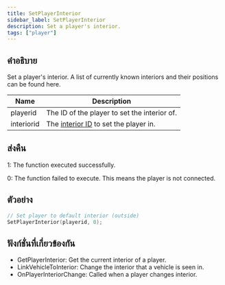 ```yaml
---
title: SetPlayerInterior
sidebar_label: SetPlayerInterior
description: Set a player's interior.
tags: ["player"]
---
```


## คำอธิบาย

Set a player's interior. A list of currently known interiors and their positions can be found here.

| Name       | Description                                                          |
| ---------- | -------------------------------------------------------------------- |
| playerid   | The ID of the player to set the interior of.                         |
| interiorid | The [interior ID](../resources/interiorids.md) to set the player in. |

## ส่งคืน

1: The function executed successfully.

0: The function failed to execute. This means the player is not connected.

## ตัวอย่าง

```c
// Set player to default interior (outside)
SetPlayerInterior(playerid, 0);
```

## ฟังก์ชั่นที่เกี่ยวข้องกัน

- GetPlayerInterior: Get the current interior of a player.
- LinkVehicleToInterior: Change the interior that a vehicle is seen in.
- OnPlayerInteriorChange: Called when a player changes interior.
